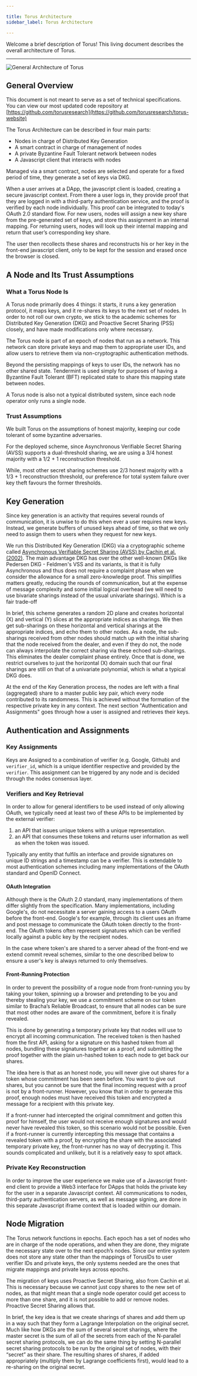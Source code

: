 ```yaml
---

title: Torus Architecture
sidebar_label: Torus Architecture

---
```



Welcome a brief description of Torus! This living document describes the
overall architecture of Torus.

---


![General Architecture of Torus](../../static/assets/image.png)

## General Overview <a id="general-overview"></a>

This document is not meant to serve as a set of technical specifications. You can view our most updated code repository at [https://github.com/torusresearch](https://github.com/torusresearch/torus-website)​‌

The Torus Architecture can be described in four main parts:‌

* Nodes in charge of Distributed Key Generation
* A smart contract in charge of management of nodes
* A private Byzantine Fault Tolerant network between nodes
* A Javascript client that interacts with nodes

Managed via a smart contract, nodes are selected and operate for a fixed period of time, they generate a set of keys via DKG.‌

When a user arrives at a DApp, the javascript client is loaded, creating a secure javascript context. From there a user logs in, they provide proof that they are logged in with a third-party authentication service, and the proof is verified by each node individually. This proof can be integrated to today's OAuth 2.0 standard flow. For new users, nodes will assign a new key share from the pre-generated set of keys, and store this assignment in an internal mapping. For returning users, nodes will look up their internal mapping and return that user’s corresponding key share.‌

The user then recollects these shares and reconstructs his or her key in the front-end javascript client, only to be kept for the session and erased once the browser is closed.‌

## A Node and Its Trust Assumptions <a id="a-node-and-its-trust-assumptions"></a>

### What a Torus Node Is <a id="what-a-torus-node-is"></a>

A Torus node primarily does 4 things: it starts, it runs a key generation protocol, it maps keys, and it re-shares its keys to the next set of nodes. In order to not roll our own crypto, we stick to the academic schemes for Distributed Key Generation \(DKG\) and Proactive Secret Sharing \(PSS\) closely, and have made modifications only where necessary.‌

The Torus node is part of an epoch of nodes that run as a network. This network can store private keys and map them to appropriate user IDs, and allow users to retrieve them via non-cryptographic authentication methods.‌

Beyond the persisting mappings of keys to user IDs, the network has no other shared state. Tendermint is used simply for purposes of having a Byzantine Fault Tolerant \(BFT\) replicated state to share this mapping state between nodes.‌

A Torus node is also not a typical distributed system, since each node operator only runs a single node.‌

### Trust Assumptions <a id="trust-assumptions"></a>

We built Torus on the assumptions of honest majority, keeping our code tolerant of some byzantine adversaries.‌

For the deployed scheme, since Asynchronous Verifiable Secret Sharing \(AVSS\) supports a dual-threshold sharing, we are using a 3/4 honest majority with a 1/2 + 1 reconstruction threshold.‌

While, most other secret sharing schemes use 2/3 honest majority with a 1/3 + 1 reconstruction threshold, our preference for total system failure over key theft favours the former thresholds.‌

## Key Generation <a id="key-generation"></a>

Since key generation is an activity that requires several rounds of communication, it is unwise to do this when ever a user requires new keys. Instead, we generate buffers of unused keys ahead of time, so that we only need to assign them to users when they request for new keys.‌

We run this Distributed Key Generation \(DKG\) via a cryptographic scheme called [Asynchronous Verifiable Secret Sharing \(AVSS\) by Cachin et al. \(2002\)](https://eprint.iacr.org/2002/134.pdf). The main advantage DKG has over the other well-known DKGs like Pedersen DKG - Feldmen's VSS and its variants, is that it is fully Asynchronous and thus does not require a complaint phase when we consider the allowance for a small zero-knowledge proof. This simplifies matters greatly, reducing the rounds of communication, but at the expense of message complexity and some initial logical overhead \(we will need to use bivariate sharings instead of the usual univariate sharings\).‌ Which is a fair trade-off

In brief, this scheme generates a random 2D plane and creates horizontal \(X\) and vertical \(Y\) slices at the appropriate indices as sharings. We then get sub-sharings on these horizontal and vertical sharings at the appropriate indices, and echo them to other nodes. As a node, the sub-sharings received from other nodes should match up with the initial sharing that the node received from the dealer, and even if they do not, the node can always interpolate the correct sharing via these echoed sub-sharings. This eliminates the dealer complaint phase entirely. Once that is done, we restrict ourselves to just the horizontal \(X\) domain such that our final sharings are still on that of a univariate polynomial, which is what a typical DKG does.‌

At the end of the Key Generation process, the nodes are left with a final \(aggregated\) share to a master public key pair, which every node contributed to its randomness. This is achieved without the formation of the respective private key in any context. The next section "Authentication and Assignments" goes through how a user is assigned and retrieves their keys.

## Authentication and Assignments <a id="authentication-and-assignments"></a>

### Key Assignments <a id="key-assignments"></a>

Keys are Assigned to a combination of verifier \(e.g. Google, Github\) and `verifier_id`, which is a unique identifier respective and provided by the `verifier`.‌ This assignment can be triggered by any node and is decided through the nodes consensus layer.

### Verifiers and Key Retrieval <a id="verifiers-and-key-retrieval"></a>

In order to allow for general identifiers to be used instead of only allowing OAuth, we typically need at least two of these APIs to be implemented by the external verifier:‌

1. an API that issues unique tokens with a unique representation.
2. an API that consumes these tokens and returns user information as well as when the token was issued.

Typically any entity that fulfils an interface and provide signatures on unique ID strings and a timestamp can be a verifier. This is extendable to most authentication schemes including many implementations of the OAuth standard and OpenID Connect.‌

#### OAuth Integration <a id="oauth-integration"></a>

Although there is the OAuth 2.0 standard, many implementations of them differ slightly from the specification. Many implementations, including Google's, do not necessitate a server gaining access to a users OAuth before the front-end. Google's for example, through its client uses an iframe and post message to communicate the OAuth token directly to the front-end. The OAuth tokens often represent signatures which can be verified locally against a public key by the recipient nodes.‌

In the case where token's are shared to a server ahead of the front-end we extend commit reveal schemes, similar to the one described below to ensure a user's key is always returned to only themselves.‌

#### Front-Running Protection <a id="front-running-protection"></a>

In order to prevent the possibility of a rogue node from front-running you by taking your token, spinning up a browser and pretending to be you and thereby stealing your key, we use a commitment scheme on our token similar to Bracha’s Reliable Broadcast, to ensure that all nodes can be sure that most other nodes are aware of the commitment, before it is finally revealed.‌

This is done by generating a temporary private key that nodes will use to encrypt all incoming communication. The received token is then hashed from the first API, asking for a signature on this hashed token from all nodes, bundling these signatures together as a proof, and submitting the proof together with the plain un-hashed token to each node to get back our shares.‌

The idea here is that as an honest node, you will never give out shares for a token whose commitment has been seen before. You want to give out shares, but you cannot be sure that the final incoming request with a proof is not by a front-runner. However, you know that in order to generate this proof, enough nodes must have received this token and encrypted a message for a recipient with this private key.‌

If a front-runner had intercepted the original commitment and gotten this proof for himself, the user would not receive enough signatures and would never have revealed this token, so this scenario would not be possible. Even if a front-runner is currently intercepting this message that contains a revealed token with a proof, by encrypting the share with the associated temporary private key, the front-runner has no way of decrypting it. This sounds complicated and unlikely, but it is a relatively easy to spot attack.‌

### Private Key Reconstruction <a id="private-key-reconstruction"></a>

In order to improve the user experience we make use of a Javascript front-end client to provide a Web3 interface for DApps that holds the private key for the user in a separate Javascript context. All communications to nodes, third-party authentication servers, as well as message signing, are done in this separate Javascript iframe context that is loaded within our domain.‌

## Node Migration <a id="node-migration"></a>

The Torus network functions in epochs. Each epoch has a set of nodes who are in charge of the node operations, and when they are done, they migrate the necessary state over to the next epoch’s nodes. Since our entire system does not store any state other than the mappings of TorusIDs to user verifier IDs and private keys, the only systems needed are the ones that migrate mappings and private keys across epochs.‌

The migration of keys uses Proactive Secret Sharing, also from Cachin et al. This is necessary because we cannot just copy shares to the new set of nodes, as that might mean that a single node operator could get access to more than one share, and it is not possible to add or remove nodes. Proactive Secret Sharing allows that.‌

In brief, the key idea is that we create sharings of shares and add them up in a way such that they form a Lagrange Interpolation on the original secret. Much like how DKGs are the sum of several secret sharings, where the master secret is the sum of all of the secrets from each of the N-parallel secret sharing protocols, we can do the same thing by setting N-parallel secret sharing protocols to be run by the original set of nodes, with their “secret” as their share. The resulting shares of shares, if added appropriately \(multiply them by Lagrange coefficients first\), would lead to a re-sharing on the original secret.

